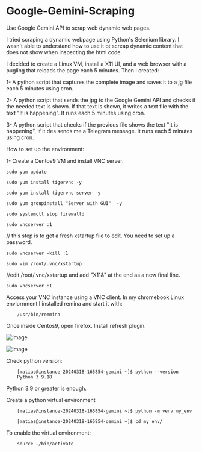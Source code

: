 # Google-Gemini-Scraping
Use Google Gemini API to scrap web dynamic web pages.

I tried scraping a dynamic webpage using Python's Selenium library. I wasn't able to understand how to use it ot screap dynamic content that does not show when inspecting the html code.

I decided to create a Linux VM, install a X11 UI, and a web browser with a pugling that reloads the page each 5 minutes.
Then I created:

1- A python script that captures the complete image and saves it to a jg file each 5 minutes using cron.

2- A python script that sends the jpg to the Google Gemini API and checks if the needed text is shown. If that text is shown, it writes a text file with the text "It is happening". It runs each 5 minutes using cron.

3- A python script that checks if the previous file shows the text "It is happening", if it des sends me a Telegram message. It runs each 5 minutes using cron.

How to set up the environment:

1- Create a Centos9 VM and install VNC server.

    sudo yum update

    sudo yum install tigervnc -y

    sudo yum install tigervnc-server -y

    sudo yum groupinstall "Server with GUI"  -y

    sudo systemctl stop firewalld

    sudo vncserver :1

// this step is to get a fresh xstartup file to edit. You need to set up a password.

    sudo vncserver -kill :1

    sudo vim /root/.vnc/xstartup

//edit /root/.vnc/xstartup and add "X11&" at the end as a new final line.

    sudo vncserver :1

Access your VNC instance using a VNC client. In my chromebook Linux enviornment I installed remina and start it with:

        /usr/bin/remmina

Once inside Centos9, open firefox. Install refresh plugin.

![image](https://github.com/maitas44/Google-Gemini-Scraping/assets/46689794/85a1eb37-31c2-4ef2-b8ab-cf9976cd4a7d)

![image](https://github.com/maitas44/Google-Gemini-Scraping/assets/46689794/94df6afe-5ceb-44bb-b86b-7c066b4c8fcf)

Check python version:

        [matias@instance-20240318-165854-gemini ~]$ python --version
        Python 3.9.18

Python 3.9 or greater is enough.

Create a python virtual environment

        [matias@instance-20240318-165854-gemini ~]$ python -m venv my_env

        [matias@instance-20240318-165854-gemini ~]$ cd my_env/

To enable the virtual environment:

        source ./bin/activate

